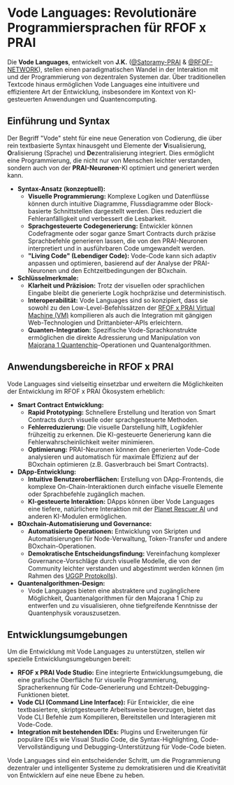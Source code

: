 # Vode Languages: Revolutionäre Programmiersprachen für RFOF x PRAI

Die **Vode Languages**, entwickelt von **J.K.** ([@Satoramy-PRAI](link-to-satoramy-profile) & [@RFOF-NETWORK](link-to-rfof-network-profile)), stellen einen paradigmatischen Wandel in der Interaktion mit und der Programmierung von dezentralen Systemen dar. Über traditionellen Textcode hinaus ermöglichen Vode Languages eine intuitivere und effizientere Art der Entwicklung, insbesondere im Kontext von KI-gesteuerten Anwendungen und Quantencomputing.

## Einführung und Syntax

Der Begriff "Vode" steht für eine neue Generation von Codierung, die über rein textbasierte Syntax hinausgeht und Elemente der **V**isualisierung, **O**ralisierung (Sprache) und **De**zentralisierung integriert. Dies ermöglicht eine Programmierung, die nicht nur von Menschen leichter verstanden, sondern auch von der **PRAI-Neuronen**-KI optimiert und generiert werden kann.

* **Syntax-Ansatz (konzeptuell):**
    * **Visuelle Programmierung:** Komplexe Logiken und Datenflüsse können durch intuitive Diagramme, Flussdiagramme oder Block-basierte Schnittstellen dargestellt werden. Dies reduziert die Fehleranfälligkeit und verbessert die Lesbarkeit.
    * **Sprachgesteuerte Codegenerierung:** Entwickler können Codefragmente oder sogar ganze Smart Contracts durch präzise Sprachbefehle generieren lassen, die von den PRAI-Neuronen interpretiert und in ausführbaren Code umgewandelt werden.
    * **"Living Code" (Lebendiger Code):** Vode-Code kann sich adaptiv anpassen und optimieren, basierend auf der Analyse der PRAI-Neuronen und den Echtzeitbedingungen der BOxchain.
* **Schlüsselmerkmale:**
    * **Klarheit und Präzision:** Trotz der visuellen oder sprachlichen Eingabe bleibt die generierte Logik hochpräzise und deterministisch.
    * **Interoperabilität:** Vode Languages sind so konzipiert, dass sie sowohl zu den Low-Level-Befehlssätzen der [RFOF x PRAI Virtual Machine (VM)](link-to-rfof-x-prai-vm-md-file.md) kompilieren als auch die Integration mit gängigen Web-Technologien und Drittanbieter-APIs erleichtern.
    * **Quanten-Integration:** Spezifische Vode-Sprachkonstrukte ermöglichen die direkte Adressierung und Manipulation von [Majorana 1 Quantenchip](link-to-topological-qubits-md-file.md)-Operationen und Quantenalgorithmen.

## Anwendungsbereiche in RFOF x PRAI

Vode Languages sind vielseitig einsetzbar und erweitern die Möglichkeiten der Entwicklung im RFOF x PRAI Ökosystem erheblich:

* **Smart Contract Entwicklung:**
    * **Rapid Prototyping:** Schnellere Erstellung und Iteration von Smart Contracts durch visuelle oder sprachgesteuerte Methoden.
    * **Fehlerreduzierung:** Die visuelle Darstellung hilft, Logikfehler frühzeitig zu erkennen. Die KI-gesteuerte Generierung kann die Fehlerwahrscheinlichkeit weiter minimieren.
    * **Optimierung:** PRAI-Neuronen können den generierten Vode-Code analysieren und automatisch für maximale Effizienz auf der BOxchain optimieren (z.B. Gasverbrauch bei Smart Contracts).
* **DApp-Entwicklung:**
    * **Intuitive Benutzeroberflächen:** Erstellung von DApp-Frontends, die komplexe On-Chain-Interaktionen durch einfache visuelle Elemente oder Sprachbefehle zugänglich machen.
    * **KI-gesteuerte Interaktion:** DApps können über Vode Languages eine tiefere, natürlichere Interaktion mit der [Planet Rescuer AI](link-to-planet-rescuer-ai-md-file.md) und anderen KI-Modulen ermöglichen.
* **BOxchain-Automatisierung und Governance:**
    * **Automatisierte Operationen:** Entwicklung von Skripten und Automatisierungen für Node-Verwaltung, Token-Transfer und andere BOxchain-Operationen.
    * **Demokratische Entscheidungsfindung:** Vereinfachung komplexer Governance-Vorschläge durch visuelle Modelle, die von der Community leichter verstanden und abgestimmt werden können (im Rahmen des [UGGP Protokolls](link-to-blockchain-md-file.md)).
* **Quantenalgorithmen-Design:**
    * Vode Languages bieten eine abstraktere und zugänglichere Möglichkeit, Quantenalgorithmen für den Majorana 1 Chip zu entwerfen und zu visualisieren, ohne tiefgreifende Kenntnisse der Quantenphysik vorauszusetzen.

## Entwicklungsumgebungen

Um die Entwicklung mit Vode Languages zu unterstützen, stellen wir spezielle Entwicklungsumgebungen bereit:

* **RFOF x PRAI Vode Studio:** Eine integrierte Entwicklungsumgebung, die eine grafische Oberfläche für visuelle Programmierung, Spracherkennung für Code-Generierung und Echtzeit-Debugging-Funktionen bietet.
* **Vode CLI (Command Line Interface):** Für Entwickler, die eine textbasiertere, skriptgesteuerte Arbeitsweise bevorzugen, bietet das Vode CLI Befehle zum Kompilieren, Bereitstellen und Interagieren mit Vode-Code.
* **Integration mit bestehenden IDEs:** Plugins und Erweiterungen für populäre IDEs wie Visual Studio Code, die Syntax-Highlighting, Code-Vervollständigung und Debugging-Unterstützung für Vode-Code bieten.

Vode Languages sind ein entscheidender Schritt, um die Programmierung dezentraler und intelligenter Systeme zu demokratisieren und die Kreativität von Entwicklern auf eine neue Ebene zu heben.
